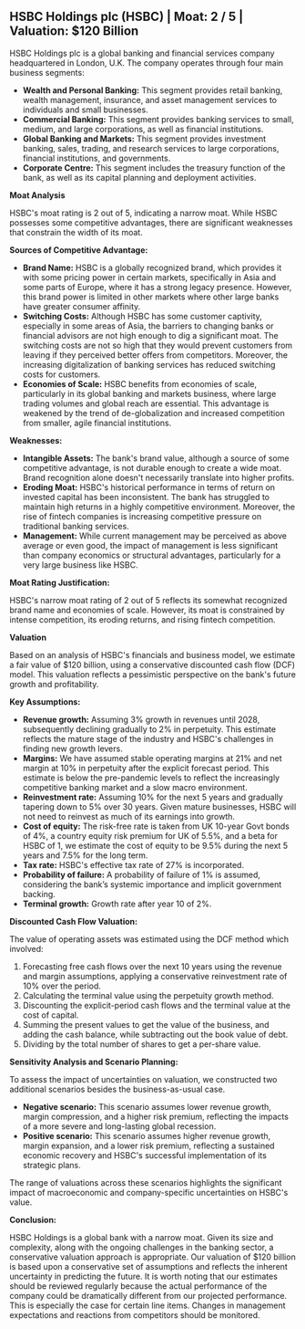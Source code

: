 ## HSBC Holdings plc (HSBC) | Moat: 2 / 5 | Valuation: $120 Billion

HSBC Holdings plc is a global banking and financial services company headquartered in London, U.K. The company operates through four main business segments:

* **Wealth and Personal Banking:** This segment provides retail banking, wealth management, insurance, and asset management services to individuals and small businesses.
* **Commercial Banking:** This segment provides banking services to small, medium, and large corporations, as well as financial institutions.
* **Global Banking and Markets:** This segment provides investment banking, sales, trading, and research services to large corporations, financial institutions, and governments.
* **Corporate Centre:** This segment includes the treasury function of the bank, as well as its capital planning and deployment activities.

**Moat Analysis**

HSBC's moat rating is 2 out of 5, indicating a narrow moat. While HSBC possesses some competitive advantages, there are significant weaknesses that constrain the width of its moat.

**Sources of Competitive Advantage:**

* **Brand Name:** HSBC is a globally recognized brand, which provides it with some pricing power in certain markets, specifically in Asia and some parts of Europe, where it has a strong legacy presence. However, this brand power is limited in other markets where other large banks have greater consumer affinity.
* **Switching Costs:** Although HSBC has some customer captivity, especially in some areas of Asia, the barriers to changing banks or financial advisors are not high enough to dig a significant moat. The switching costs are not so high that they would prevent customers from leaving if they perceived better offers from competitors. Moreover, the increasing digitalization of banking services has reduced switching costs for customers.
* **Economies of Scale:** HSBC benefits from economies of scale, particularly in its global banking and markets business, where large trading volumes and global reach are essential. This advantage is weakened by the trend of de-globalization and increased competition from smaller, agile financial institutions.

**Weaknesses:**

* **Intangible Assets:** The bank's brand value, although a source of some competitive advantage, is not durable enough to create a wide moat. Brand recognition alone doesn't necessarily translate into higher profits.
* **Eroding Moat:** HSBC's historical performance in terms of return on invested capital has been inconsistent. The bank has struggled to maintain high returns in a highly competitive environment. Moreover, the rise of fintech companies is increasing competitive pressure on traditional banking services.
* **Management:** While current management may be perceived as above average or even good, the impact of management is less significant than company economics or structural advantages, particularly for a very large business like HSBC.

**Moat Rating Justification:**

HSBC's narrow moat rating of 2 out of 5 reflects its somewhat recognized brand name and economies of scale. However, its moat is constrained by intense competition, its eroding returns, and rising fintech competition.

**Valuation**

Based on an analysis of HSBC's financials and business model, we estimate a fair value of $120 billion, using a conservative discounted cash flow (DCF) model. This valuation reflects a pessimistic perspective on the bank's future growth and profitability.

**Key Assumptions:**

* **Revenue growth:** Assuming 3% growth in revenues until 2028, subsequently declining gradually to 2% in perpetuity. This estimate reflects the mature stage of the industry and HSBC's challenges in finding new growth levers.
* **Margins:** We have assumed stable operating margins at 21% and net margin at 10% in perpetuity after the explicit forecast period. This estimate is below the pre-pandemic levels to reflect the increasingly competitive banking market and a slow macro environment.
* **Reinvestment rate:** Assuming 10% for the next 5 years and gradually tapering down to 5% over 30 years. Given mature businesses, HSBC will not need to reinvest as much of its earnings into growth.
* **Cost of equity:** The risk-free rate is taken from UK 10-year Govt bonds of 4%, a country equity risk premium for UK of 5.5%, and a beta for HSBC of 1, we estimate the cost of equity to be 9.5% during the next 5 years and 7.5% for the long term.
* **Tax rate:** HSBC's effective tax rate of 27% is incorporated.
* **Probability of failure:** A probability of failure of 1% is assumed, considering the bank’s systemic importance and implicit government backing. 
* **Terminal growth:** Growth rate after year 10 of 2%.


**Discounted Cash Flow Valuation:**

The value of operating assets was estimated using the DCF method which involved:

1. Forecasting free cash flows over the next 10 years using the revenue and margin assumptions, applying a conservative reinvestment rate of 10% over the period.
2. Calculating the terminal value using the perpetuity growth method.
3. Discounting the explicit-period cash flows and the terminal value at the cost of capital.
4. Summing the present values to get the value of the business, and adding the cash balance, while subtracting out the book value of debt.
5. Dividing by the total number of shares to get a per-share value.


**Sensitivity Analysis and Scenario Planning:**

To assess the impact of uncertainties on valuation, we constructed two additional scenarios besides the business-as-usual case.

* **Negative scenario:** This scenario assumes lower revenue growth, margin compression, and a higher risk premium, reflecting the impacts of a more severe and long-lasting global recession.
* **Positive scenario:** This scenario assumes higher revenue growth, margin expansion, and a lower risk premium, reflecting a sustained economic recovery and HSBC's successful implementation of its strategic plans.

The range of valuations across these scenarios highlights the significant impact of macroeconomic and company-specific uncertainties on HSBC's value.

**Conclusion:**

HSBC Holdings is a global bank with a narrow moat. Given its size and complexity, along with the ongoing challenges in the banking sector, a conservative valuation approach is appropriate.  Our valuation of $120 billion is based upon a conservative set of assumptions and reflects the inherent uncertainty in predicting the future.  It is worth noting that our estimates should be reviewed regularly because the actual performance of the company could be dramatically different from our projected performance.  This is especially the case for certain line items.  Changes in management expectations and reactions from competitors should be monitored.